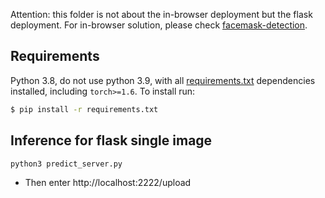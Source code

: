 Attention: this folder is not about the in-browser deployment but the flask deployment. For in-browser solution, please check [facemask-detection](https://github.com/waittim/facemask-detection).


## Requirements

Python 3.8, do not use python 3.9, with all [requirements.txt](https://github.com/ultralytics/yolov3/blob/master/requirements.txt) dependencies installed, including `torch>=1.6`. To install run:
```bash
$ pip install -r requirements.txt
```


## Inference for flask single image

```bash
python3 predict_server.py
```
- Then enter http://localhost:2222/upload 


